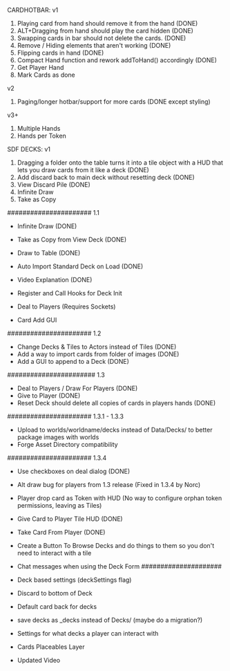 CARDHOTBAR:
v1
1. Playing card from hand should remove it from the hand (DONE)
2. ALT+Dragging from hand should play the card hidden (DONE)
3. Swapping cards in bar should not delete the cards. (DONE)
4. Remove / Hiding elements that aren't working  (DONE)
5. Flipping cards in hand (DONE)
6. Compact Hand function and rework addToHand() accordingly (DONE)
7. Get Player Hand 
8. Mark Cards as done

v2
1. Paging/longer hotbar/support for more cards (DONE except styling)

v3+
1. Multiple Hands
2. Hands per Token

SDF DECKS:
v1
1. Dragging a folder onto the table turns it into a tile object with a HUD that lets you draw cards from it like a deck (DONE)
2. Add discard back to main deck without resetting deck (DONE)
3. View Discard Pile (DONE)
6. Infinite Draw
7. Take as Copy

###################### 1.1
- Infinite Draw (DONE)
- Take as Copy from View Deck (DONE)
- Draw to Table (DONE)
- Auto Import Standard Deck on Load (DONE)
- Video Explanation (DONE)

- Register and Call Hooks for Deck Init
- Deal to Players (Requires Sockets)
- Card Add GUI

###################### 1.2
- Change Decks &  Tiles to Actors instead of Tiles (DONE)
- Add a way to import cards from folder of images (DONE)
- Add a GUI to append to a Deck (DONE)

####################### 1.3
- Deal to Players / Draw For Players (DONE)
- Give to Player (DONE)
- Reset Deck should delete all copies of cards in players hands (DONE)


###################### 1.3.1 - 1.3.3
- Upload to worlds/worldname/decks instead of Data/Decks/ to better package images with worlds
- Forge Asset Directory compatibility

###################### 1.3.4
- Use checkboxes on deal dialog (DONE)
- Alt draw bug for players from 1.3 release (Fixed in 1.3.4 by Norc)
- Player drop card as Token with HUD (No way to configure orphan token permissions, leaving as Tiles)
- Give Card to Player Tile HUD (DONE)
- Take Card From Player (DONE)

- Create a Button To Browse Decks and do things to them so you don't need to interact with a tile 
- Chat messages when using the Deck Form
#####################
- Deck based settings (deckSettings flag)
- Discard to bottom of Deck
- Default card back for decks
- save decks as _decks instead of Decks/ (maybe do a migration?)
- Settings for what decks a player can interact with
- Cards Placeables Layer
- Updated Video